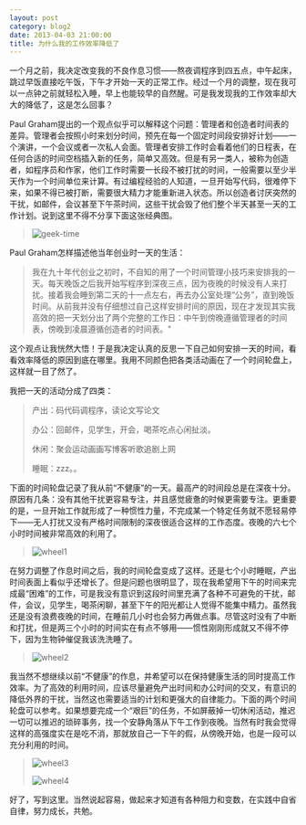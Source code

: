 ```yaml
---
layout: post
category: blog2
date: 2013-04-03 21:00:00
title: 为什么我的工作效率降低了
---
```


一个月之前，我决定改变我的不良作息习惯——熬夜调程序到四五点，中午起床，跳过早饭直接吃午饭，下午才开始一天的正常工作。经过一个月的调整，现在我可以一点钟之前就轻松入睡，早上也能较早的自然醒。可是我发现我的工作效率却大大的降低了，这是怎么回事？

Paul Graham提出的一个观点似乎可以解释这个问题：管理者和创造者时间表的差异。管理者会按照小时来划分时间，预先在每一个固定时间段安排好计划——一个演讲，一个会议或者一次私人会面。管理者安排工作时会看着他们的日程表，在任何合适的时间空档插入新的任务，简单又高效。但是有另一类人，被称为创造者，如程序员和作家，他们工作时需要一长段不被打扰的时间，一般需要以至少半天作为一个时间单位来计算。有过编程经验的人知道，一旦开始写代码，很难停下来，如果不得已被打断，需要很大精力才能重新进入状态。所以创造者讨厌突然的干扰，如邮件，会议甚至下午茶时间，这些干扰会毁了他们整个半天甚至一天的工作计划。说到这里不得不分享下面这张经典图。

>![geek-time](https://s3.ap-southeast-1.amazonaws.com/littlecheesecake.me/blog-post/blog2/archive/17091992672_938de89ed8_z.jpg)

<figcaption>
Paul Graham怎样描述他当年创业时一天的生活：
</figcaption>

>我在九十年代创业之初时，不自知的用了一个时间管理小技巧来安排我的一天。每天晚饭之后我开始写程序到深夜三点，因为夜晚的时候没有人来打扰。接着我会睡到第二天的十一点左右，再去办公室处理“公务”，直到晚饭时间。从前我并没有仔细想过自己这样安排时间的原因，现在才发现其实我高效的把一天划分出了两个完整的工作日：中午到傍晚遵循管理者的时间表，傍晚到凌晨遵循创造者的时间表。"

这个观点让我恍然大悟！于是我决定认真的反思一下自己如何安排一天的时间，看看效率降低的原因到底在哪里。我用不同颜色把各类活动画在了一个时间轮盘上，这样就一目了然了。

我把一天的活动分成了四类：

>产出：码代码调程序，读论文写论文
>
>办公：回邮件，见学生，开会，喝茶吃点心闲扯淡。
>
>休闲：聚会运动画画写博客听歌追剧上网
>
>睡眠：zzz。。

下面的时间轮盘记录了我从前“不健康”的一天。最高产的时间段总是在深夜十分。原因有几条：没有其他干扰更容易专注，并且感觉疲惫的时候更需要专注。更重要的是，一旦开始工作就形成了一种惯性力量，不完成某一个特定任务就不愿轻易停下——无人打扰又没有严格时间限制的深夜很适合这样的工作态度。夜晚的六七个小时时间被非常高效的利用了。 

>![wheel1](https://s3.ap-southeast-1.amazonaws.com/littlecheesecake.me/blog-post/blog2/archive/16473399463_156a8c404a_b.jpg)
 

在努力调整了作息时间之后，我的时间轮盘变成了这样。还是七个小时睡眠，产出时间表面上看似乎还增长了。但是问题也很明显了，现在我希望用下午的时间来完成最“困难”的工作，可是我没有意识到这段时间里充满了各种不可避免的干扰，邮件，会议，见学生，喝茶闲聊，甚至下午的阳光都让人觉得不能集中精力。虽然我还是没有浪费夜晚的时间，在睡前几小时也会努力再做点事。尽管这时没有了中断和打扰，但是两三个小时的时间实在有点不够用——惯性刚刚形成就又不得不停下，因为生物钟催促我该洗洗睡了。

>![wheel2](https://s3.ap-southeast-1.amazonaws.com/littlecheesecake.me/blog-post/blog2/archive/16471105704_1e754cea07_b.jpg)

我当然不想继续以前“不健康”的作息，并希望可以在保持健康生活的同时提高工作效率。为了高效的利用时间，应该尽量避免产出时间和办公时间的交叉，有意识的降低外界的干扰，当然这也需要适当的计划和更强大的自律能力。下面的两个时间轮盘可以参考。如果想要完成一个“艰巨”的任务，不如屏蔽掉一切休闲活动，推迟一切可以推迟的琐碎事务，找一个安静角落从下午工作到夜晚。当然有时我会觉得这样的高强度实在是吃不消，那就放自己一下午的假，从傍晚开始，也是一段可以充分利用的时间。

>![wheel3](https://s3.ap-southeast-1.amazonaws.com/littlecheesecake.me/blog-post/blog2/archive/17093555255_bedb4b7d80_b.jpg)
>
>![wheel4](https://s3.ap-southeast-1.amazonaws.com/littlecheesecake.me/blog-post/blog2/archive/16473402363_d92ab7965d_b.jpg)


好了，写到这里。当然说起容易，做起来才知道有各种阻力和变数，在实践中自省自律，努力成长，共勉。

